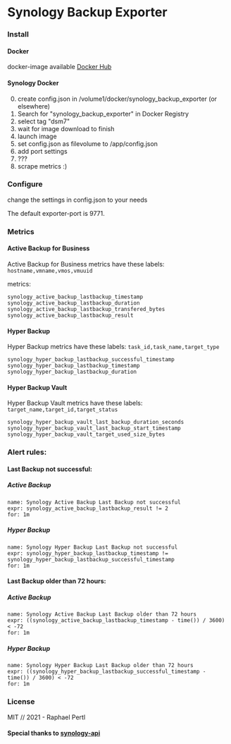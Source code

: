 # Synology Backup Exporter

### Install
#### Docker
docker-image available [Docker Hub](https://hub.docker.com/r/raphii/synology_backup_exporter)

#### Synology Docker

0. create config.json in /volume1/docker/synology_backup_exporter (or elsewhere)
1. Search for "synology_backup_exporter" in Docker Registry
2. select tag "dsm7"
3. wait for image download to finish
4. launch image
5. set config.json as filevolume to /app/config.json
6. add port settings
7. ???
8. scrape metrics :)


### Configure
change the settings in config.json to your needs

The default exporter-port is 9771.


### Metrics
#### Active Backup for Business
Active Backup for Business metrics have these labels:
`hostname,vmname,vmos,vmuuid`


metrics:
```
synology_active_backup_lastbackup_timestamp
synology_active_backup_lastbackup_duration
synology_active_backup_lastbackup_transfered_bytes
synology_active_backup_lastbackup_result
```
#### Hyper Backup
Hyper Backup metrics have these labels:
`task_id,task_name,target_type`

```
synology_hyper_backup_lastbackup_successful_timestamp
synology_hyper_backup_lastbackup_timestamp
synology_hyper_backup_lastbackup_duration
```

#### Hyper Backup Vault
Hyper Backup Vault metrics have these labels:
`target_name,target_id,target_status`

```
synology_hyper_backup_vault_last_backup_duration_seconds
synology_hyper_backup_vault_last_backup_start_timestamp
synology_hyper_backup_vault_target_used_size_bytes

```

### Alert rules:

#### Last Backup not successful:
##### Active Backup
```
name: Synology Active Backup Last Backup not successful
expr: synology_active_backup_lastbackup_result != 2
for: 1m
```
##### Hyper Backup
```
name: Synology Hyper Backup Last Backup not successful
expr: synology_hyper_backup_lastbackup_timestamp != synology_hyper_backup_lastbackup_successful_timestamp
for: 1m
```

#### Last Backup older than 72 hours:
##### Active Backup
```
name: Synology Active Backup Last Backup older than 72 hours
expr: ((synology_active_backup_lastbackup_timestamp - time()) / 3600) < -72
for: 1m
```
##### Hyper Backup
```
name: Synology Hyper Backup Last Backup older than 72 hours
expr: ((synology_hyper_backup_lastbackup_successful_timestamp - time()) / 3600) < -72
for: 1m
```

### License
MIT // 2021 - Raphael Pertl

#### Special thanks to [synology-api](https://github.com/N4S4/synology-api)